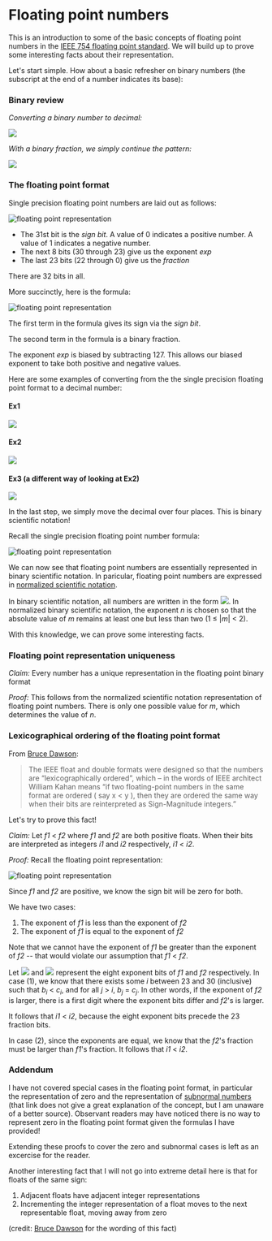 # Floating point numbers
This is an introduction to some of the basic concepts of floating point numbers in the [IEEE 754 floating point standard](https://en.wikipedia.org/wiki/IEEE_floating_point). We will build up to prove some interesting facts about their representation.

Let's start simple. How about a basic refresher on binary numbers (the subscript at the end of a number indicates its base):

### Binary review
*Converting a binary number to decimal:*

![](http://i.imgur.com/DqwdaL4.gif)

*With a binary fraction, we simply continue the pattern:*

![](http://i.imgur.com/Dfr683N.gif)

### The floating point format
Single precision floating point numbers are laid out as follows:


![floating point representation](https://upload.wikimedia.org/wikipedia/commons/thumb/d/d2/Float_example.svg/590px-Float_example.svg.png)

* The 31st bit is the *sign bit*. A value of 0 indicates a positive number. A value of 1 indicates a negative number.
* The next 8 bits (30 through 23) give us the exponent *exp*
* The last 23 bits (22 through 0) give us the *fraction*

There are 32 bits in all.

More succinctly, here is the formula:

![floating point representation](http://i.imgur.com/egmmaZ7.gif)

The first term in the formula gives its sign via the *sign bit*.

The second term in the formula is a binary fraction.

The exponent *exp* is biased by subtracting 127. This allows our biased exponent to take both positive and negative values.

Here are some examples of converting from the the single precision floating point format to a decimal number:
#### Ex1
![](http://i.imgur.com/V81DtAp.gif)

#### Ex2
![](http://i.imgur.com/DrWFdk1.gif)

#### Ex3 (a different way of looking at Ex2)
![](http://i.imgur.com/rEJP6Kb.gif)

In the last step, we simply move the decimal over four places. This is binary scientific notation!

Recall the single precision floating point number formula:

![floating point representation](http://i.imgur.com/egmmaZ7.gif)

We can now see that floating point numbers are essentially represented in binary scientific notation. In paricular, floating point numbers are expressed in [normalized scientific notation](https://en.wikipedia.org/wiki/Scientific_notation#Normalized_notation).

In binary scientific notation, all numbers are written in the form
![](http://i.imgur.com/NWcpCim.gif). In normalized binary scientific notation,  the exponent *n* is chosen so that the absolute value of *m* remains at least one but less than two (1 ≤ |*m*| < 2).

With this knowledge, we can prove some interesting facts.

### Floating point representation uniqueness

*Claim:* Every number has a unique representation in the floating point binary format

*Proof:* This follows from the normalized scientific notation representation of floating point numbers. There is only one possible value for *m*, which determines the value of *n*.

### Lexicographical ordering of the floating point format
From [Bruce Dawson](http://www.cygnus-software.com/papers/comparingfloats/Comparing%20floating%20point%20numbers.htm):

>The IEEE float and double formats were designed so that the numbers are “lexicographically ordered”, which – in the words of IEEE architect William Kahan means “if two floating-point numbers in the same format are ordered ( say x < y ), then they are ordered the same way when their bits are reinterpreted as Sign-Magnitude integers.”


Let's try to prove this fact!

*Claim:* Let *f1* < *f2* where *f1* and *f2* are both positive floats. When their bits are interpreted as integers *i1* and *i2* respectively, *i1* < *i2*.

*Proof:* Recall the floating point representation:

![floating point representation](https://upload.wikimedia.org/wikipedia/commons/thumb/d/d2/Float_example.svg/590px-Float_example.svg.png)

Since *f1* and *f2* are positive, we know the sign bit will be zero for both.

We have two cases:

1. The exponent of *f1* is less than the exponent of *f2*
2. The exponent of *f1* is equal to the exponent of *f2*

Note that we cannot have the exponent of *f1* be greater than the exponent of *f2* -- that would violate our assumption that *f1* < *f2*.

Let ![](http://i.imgur.com/vMUzL9U.gif) and ![](http://i.imgur.com/zri7oXk.gif) represent the eight exponent bits of *f1* and *f2* respectively. In case (1), we know that there exists some *i* between 23 and 30 (inclusive) such that  *b<sub>i</sub>* < *c<sub>i</sub>*, and for all *j* > *i*, *b<sub>j</sub>* = *c<sub>j</sub>*. In other words, if the exponent of *f2* is larger, there is a first digit where the exponent bits differ and *f2*'s is larger.

It follows that *i1* < *i2*, because the eight exponent bits precede the 23 fraction bits.

In case (2), since the exponents are equal, we know that the *f2*'s fraction must be larger than *f1*'s fraction. It follows that *i1* < *i2*.

### Addendum
I have not covered special cases in the floating point format, in particular the representation of zero and the representation of [subnormal numbers](https://en.wikipedia.org/wiki/Denormal_number) (that link does not give a great explanation of the concept, but I am unaware of a better source). Observant readers may have noticed there is no way to represent zero in the floating point format given the formulas I have provided!

Extending these proofs to cover the zero and subnormal cases is left as an excercise for the reader.

Another interesting fact that I will not go into extreme detail here is that for floats of the same sign:
1. Adjacent floats have adjacent integer representations
2. Incrementing the integer representation of a float moves to the next representable float, moving away from zero

(credit: [Bruce Dawson](https://randomascii.wordpress.com/2012/01/23/stupid-float-tricks-2/) for the wording of this fact)
